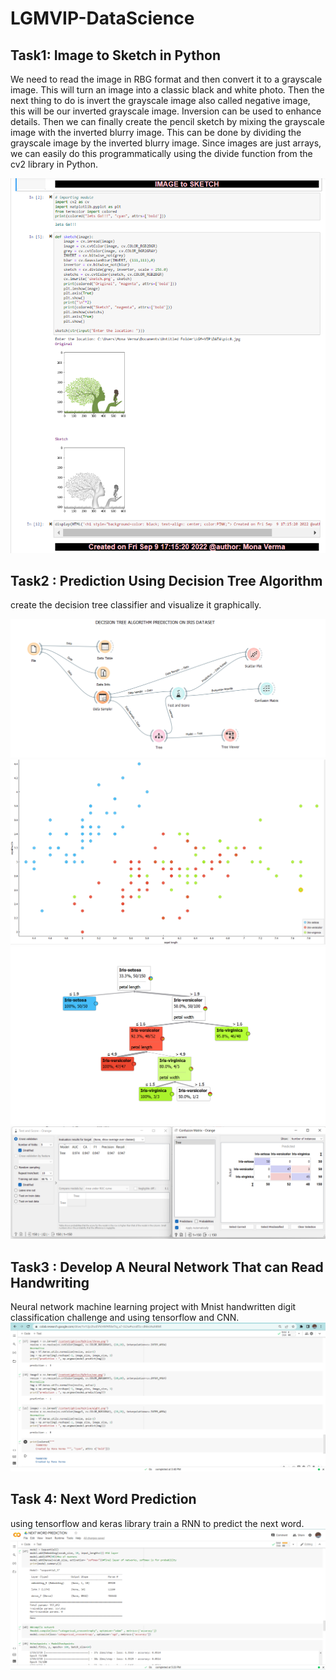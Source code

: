 # LGMVIP-DataScience

## Task1: Image to Sketch in Python 
We need to read the image in RBG format and then convert it to a grayscale image. This will turn an image into a classic black and white photo. Then the next thing to do is invert the grayscale image also called negative image, this will be our inverted grayscale image. Inversion can be used to enhance details. Then we can finally create the pencil sketch by mixing the grayscale image with the inverted blurry image. This can be done by dividing the grayscale image by the inverted blurry image. Since images are just arrays, we can easily do this programmatically using the divide function from the cv2 library in Python. 

![](https://github.com/Mona-1818/LGMVIP-DataScience/blob/main/Task1%20-%20Image%20to%20Sketch%20in%20Python/working3.png)

## Task2 : Prediction Using Decision Tree Algorithm 
create the decision tree classifier and visualize it graphically.  

![orange file :](https://github.com/Mona-1818/LGMVIP-DataScience/blob/main/task/task2.png)
![EDA :](https://github.com/Mona-1818/LGMVIP-DataScience/blob/main/IRIS_dataset/EDAscatterplot.png) 
![Tree view](https://github.com/Mona-1818/LGMVIP-DataScience/blob/main/IRIS_dataset/treeview.png)
![Test score and confusion matrix](https://github.com/Mona-1818/LGMVIP-DataScience/blob/main/IRIS_dataset/test_score%20and%20confusion_matrix.png)


## Task3 : Develop A Neural Network That can Read Handwriting 
Neural network machine learning project with Mnist handwritten digit classification challenge and using tensorflow and CNN.  
![](https://github.com/Mona-1818/LGMVIP-DataScience/blob/main/task/task3.png)

## Task 4: Next Word Prediction 
using tensorflow and keras library train a RNN to predict the next word. 
![](https://github.com/Mona-1818/LGMVIP-DataScience/blob/main/task/task4.png)
